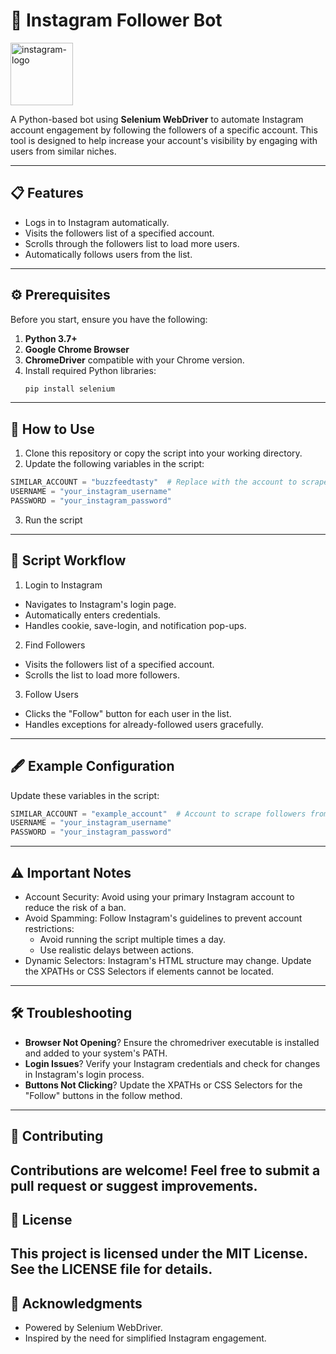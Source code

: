 # 📸 Instagram Follower Bot

<img src="https://upload.wikimedia.org/wikipedia/commons/a/a5/Instagram_icon.png" alt="instagram-logo" width="100"/>

A Python-based bot using **Selenium WebDriver** to automate Instagram account engagement by following the followers of a specific account. This tool is designed to help increase your account's visibility by engaging with users from similar niches.

---

## 📋 Features

- Logs in to Instagram automatically.
- Visits the followers list of a specified account.
- Scrolls through the followers list to load more users.
- Automatically follows users from the list.

---

## ⚙️ Prerequisites

Before you start, ensure you have the following:

1. **Python 3.7+**
2. **Google Chrome Browser**
3. **ChromeDriver** compatible with your Chrome version.
4. Install required Python libraries:
   ```bash
   pip install selenium
    ```
---
## 🚀 How to Use
1. Clone this repository or copy the script into your working directory.
2. Update the following variables in the script:
```python
SIMILAR_ACCOUNT = "buzzfeedtasty"  # Replace with the account to scrape followers from
USERNAME = "your_instagram_username"
PASSWORD = "your_instagram_password"
```
3. Run the script
---
## 📂 Script Workflow
1. Login to Instagram
  - Navigates to Instagram's login page.
  - Automatically enters credentials.
  - Handles cookie, save-login, and notification pop-ups.
2. Find Followers
  - Visits the followers list of a specified account.
  - Scrolls the list to load more followers.
3. Follow Users
  - Clicks the "Follow" button for each user in the list. 
  - Handles exceptions for already-followed users gracefully.
---
## 🖋️ Example Configuration
Update these variables in the script:
```python
SIMILAR_ACCOUNT = "example_account"  # Account to scrape followers from
USERNAME = "your_instagram_username"
PASSWORD = "your_instagram_password"
```
---
## ⚠️ Important Notes
- Account Security: Avoid using your primary Instagram account to reduce the risk of a ban.
- Avoid Spamming: Follow Instagram's guidelines to prevent account restrictions:
  - Avoid running the script multiple times a day.
  - Use realistic delays between actions.
- Dynamic Selectors: Instagram's HTML structure may change. Update the XPATHs or CSS Selectors if elements cannot be located.
---
## 🛠 Troubleshooting
- **Browser Not Opening**? Ensure the chromedriver executable is installed and added to your system's PATH.
- **Login Issues**? Verify your Instagram credentials and check for changes in Instagram's login process.
- **Buttons Not Clicking**? Update the XPATHs or CSS Selectors for the "Follow" buttons in the follow method.
---
## 🤝 Contributing
Contributions are welcome! Feel free to submit a pull request or suggest improvements.
--- 
## 📄 License
This project is licensed under the MIT License. See the LICENSE file for details.
---
## 🌟 Acknowledgments
- Powered by Selenium WebDriver.
- Inspired by the need for simplified Instagram engagement.
